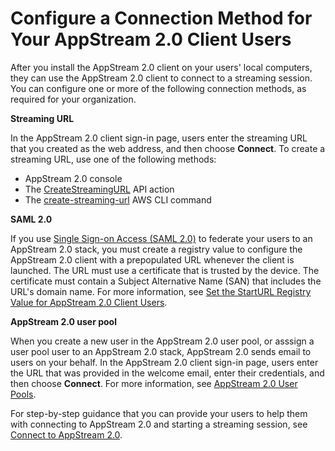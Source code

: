 # Configure a Connection Method for Your AppStream 2\.0 Client Users<a name="use-client-start-streaming-session"></a>

After you install the AppStream 2\.0 client on your users' local computers, they can use the AppStream 2\.0 client to connect to a streaming session\. You can configure one or more of the following connection methods, as required for your organization\.

**Streaming URL**

In the AppStream 2\.0 client sign\-in page, users enter the streaming URL that you created as the web address, and then choose **Connect**\. To create a streaming URL, use one of the following methods:
+ AppStream 2\.0 console
+ The [CreateStreamingURL](https://docs.aws.amazon.com/appstream2/latest/APIReference/API_CreateStreamingURL.html) API action 
+ The [create\-streaming\-url](https://docs.aws.amazon.com/cli/latest/reference/appstream/create-streaming-url.html) AWS CLI command

**SAML 2\.0**

If you use [Single Sign\-on Access \(SAML 2\.0\)](external-identity-providers.md) to federate your users to an AppStream 2\.0 stack, you must create a registry value to configure the AppStream 2\.0 client with a prepopulated URL whenever the client is launched\. The URL must use a certificate that is trusted by the device\. The certificate must contain a Subject Alternative Name \(SAN\) that includes the URL's domain name\. For more information, see [Set the StartURL Registry Value for AppStream 2\.0 Client Users](install-client-configure-settings.md#set-start-url-registry-value)\.

**AppStream 2\.0 user pool**

When you create a new user in the AppStream 2\.0 user pool, or asssign a user pool user to an AppStream 2\.0 stack, AppStream 2\.0 sends email to users on your behalf\. In the AppStream 2\.0 client sign\-in page, users enter the URL that was provided in the welcome email, enter their credentials, and then choose **Connect**\. For more information, see [AppStream 2\.0 User Pools](user-pool.md)\.

For step\-by\-step guidance that you can provide your users to help them with connecting to AppStream 2\.0 and starting a streaming session, see [Connect to AppStream 2\.0](client-application-windows-user.md#client-application-windows-start-streaming-session-user)\.